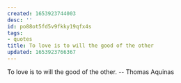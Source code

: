 ```yaml
---
created: 1653923744003
desc: ''
id: po88ot5fd5v9fkky19qfx4s
tags:
- quotes
title: To love is to will the good of the other
updated: 1653923766367
---
```

   
To love is to will the good of the other. -- Thomas Aquinas